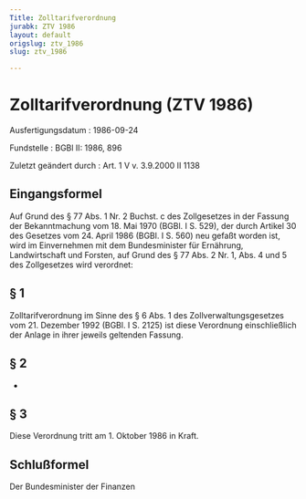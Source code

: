 ```yaml
---
Title: Zolltarifverordnung
jurabk: ZTV 1986
layout: default
origslug: ztv_1986
slug: ztv_1986

---
```


# Zolltarifverordnung (ZTV 1986)

Ausfertigungsdatum
:   1986-09-24

Fundstelle
:   BGBl II: 1986, 896

Zuletzt geändert durch
:   Art. 1 V v. 3.9.2000 II 1138


## Eingangsformel

Auf Grund des § 77 Abs. 1 Nr. 2 Buchst. c des Zollgesetzes in der
Fassung der Bekanntmachung vom 18. Mai 1970 (BGBl. I S. 529), der
durch Artikel 30 des Gesetzes vom 24. April 1986 (BGBl. I S. 560) neu
gefaßt worden ist, wird im Einvernehmen mit dem Bundesminister für
Ernährung, Landwirtschaft und Forsten, auf Grund des § 77 Abs. 2 Nr.
1, Abs. 4 und 5 des Zollgesetzes wird verordnet:


## § 1

Zolltarifverordnung im Sinne des § 6 Abs. 1 des
Zollverwaltungsgesetzes vom 21. Dezember 1992 (BGBl. I S. 2125) ist
diese Verordnung einschließlich der Anlage in ihrer jeweils geltenden
Fassung.


## § 2

-


## § 3

Diese Verordnung tritt am 1. Oktober 1986 in Kraft.


## Schlußformel

Der Bundesminister der Finanzen

